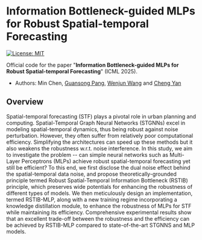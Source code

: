 # Information Bottleneck-guided MLPs for Robust Spatial-temporal Forecasting 

[![License: MIT](https://img.shields.io/badge/License-MIT-green.svg)](https://opensource.org/licenses/MIT)

Official code for the paper "**Information Bottleneck-guided MLPs for Robust Spatial-temporal Forecasting**" (ICML 2025).

* Authors: Min Chen, [Guansong Pang](https://sites.google.com/site/gspangsite), [Wenjun Wang](http://www.smartsafety.cn/wiki/index.php/WangWenjun) and [Cheng Yan](https://yancheng-tju.github.io/yancheng.github.io/)

## Overview

Spatial-temporal forecasting (STF) plays a pivotal role in urban planning and computing. Spatial-Temporal Graph Neural Networks (STGNNs) excel in modeling spatial-temporal dynamics, thus being robust against noise perturbation. However, they often suffer from relatively poor computational efficiency. Simplifying the architectures can speed up these methods but it also weakens the robustness w.r.t. noise interference. In this study, we aim to investigate the problem -- can simple neural networks such as Multi-Layer Perceptrons (MLPs) achieve robust spatial-temporal forecasting yet still be efficient? To this end, we first disclose the dual noise effect behind the spatial-temporal data noise, and propose theoretically-grounded principle termed Robust Spatial-Temporal Information Bottleneck (RSTIB) principle, which preserves wide potentials for enhancing the robustness of different types of models. We then meticulously design an implementation, termed RSTIB-MLP, along with a new training regime incorporating a knowledge distillation module, to enhance the robustness of MLPs for STF while maintaining its efficiency. Comprehensive experimental results show that an excellent trade-off between the robustness and the efficiency can be achieved by RSTIB-MLP compared to state-of-the-art STGNNS and MLP models.

